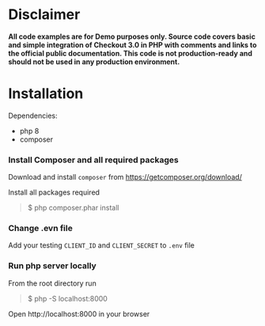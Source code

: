 # Disclaimer

**All code examples are for Demo purposes only. Source code covers basic and simple integration of Checkout 3.0 in PHP with comments and links to the official public documentation. This code is not production-ready and should not be used in any production environment.**

# Installation

Dependencies:

- php 8
- composer

### Install Composer and all required packages

Download and install `composer` from https://getcomposer.org/download/

Install all packages required

> \$ php composer.phar install

### Change .evn file

Add your testing `CLIENT_ID` and `CLIENT_SECRET` to `.env` file

### Run php server locally

From the root directory run

> \$ php -S localhost:8000

Open http://localhost:8000 in your browser
